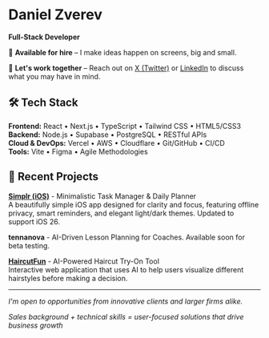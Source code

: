 # Daniel Zverev

**Full-Stack Developer**

🚀 **Available for hire** – I make ideas happen on screens, big and small.

💼 **Let's work together** – Reach out on [X (Twitter)](https://x.com/wote_dev) or [LinkedIn](https://linkedin.com/in/daniel-zverev) to discuss what you may have in mind.


## 🛠️ Tech Stack

**Frontend:** React • Next.js • TypeScript • Tailwind CSS • HTML5/CSS3  
**Backend:** Node.js • Supabase • PostgreSQL • RESTful APIs  
**Cloud & DevOps:** Vercel • AWS • Cloudflare • Git/GitHub • CI/CD  
**Tools:** Vite • Figma • Agile Methodologies

## 🚀 Recent Projects

**[Simplr (iOS)](https://apps.apple.com/us/app/simplr-minimal-to-do-app/id6748098464)** - Minimalistic Task Manager & Daily Planner  
A beautifully simple iOS app designed for clarity and focus, featuring offline privacy, smart reminders, and elegant light/dark themes. Updated to support iOS 26.

**tennanova** - AI-Driven Lesson Planning for Coaches. Available soon for beta testing.

**[HaircutFun](https://haircutfun.com)** - AI-Powered Haircut Try-On Tool  
Interactive web application that uses AI to help users visualize different hairstyles before making a decision.

---

_I'm open to opportunities from innovative clients and larger firms alike._

_Sales background + technical skills = user-focused solutions that drive business growth_
